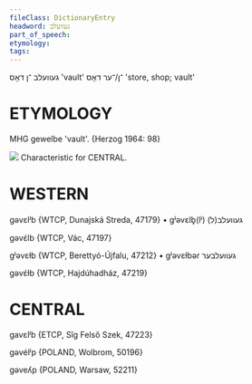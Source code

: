```yaml
---
fileClass: DictionaryEntry
headword: געוועלב
part_of_speech: 
etymology: 
tags: 
---
```

געוועלב
־ן
דאָס
'vault'
־ן/־ער
דאָס
'store, shop; vault'

ETYMOLOGY
===========
MHG gewelbe 'vault'.
{Herzog 1964: 98}

![](https://ia902902.us.archive.org/9/items/Yiddish-Dialect-Maps/Herzog3-40-43-StoreGedirnGaver-tixlFlam-73.jpg)
Characteristic for CENTRAL.

WESTERN
========

gəvɛlʲb {WTCP, Dunajská Streda, 47179}
	•	gʲəvɛlb̥(lʲ) געוועלב(ל)

gəvɛ́lb {WTCP, Vác, 47197}

gʲəvɛɫb {WTCP, Berettyó-Újfalu, 47212}
	•	gʲəvɛɫbər געוועלבער

gəvɛ́ɫb {WTCP, Hajdúhadház, 47219}

CENTRAL
========

gavɛlʲb {ETCP, Sîg Felső Szek, 47223}

gəvélʲp {POLAND, Wolbrom, 50196}

gəveʎp {POLAND, Warsaw, 52211}